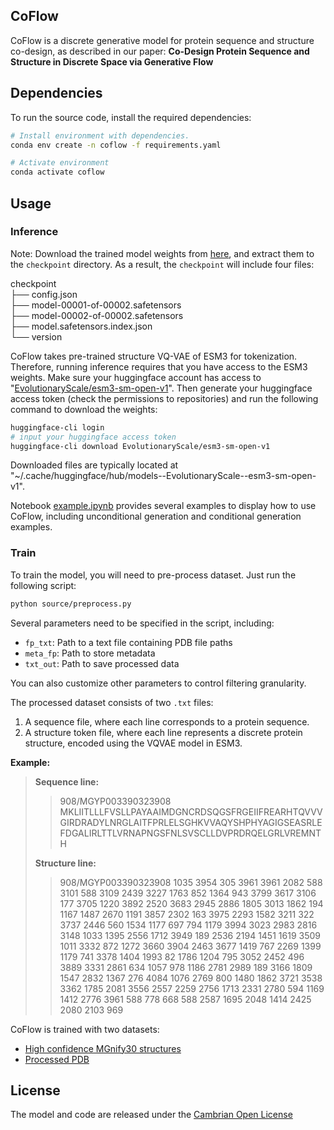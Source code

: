 ## CoFlow

CoFlow is a discrete generative model for protein sequence and structure co-design, as described in our paper:
**Co-Design Protein Sequence and Structure in Discrete Space via Generative Flow**  
<!-- Authors: [Author Names]  
[Journal/Conference Name], [Year]  
[DOI or arXiv Link (if available)] -->

<!-- Our code is developed based on [ESM3](https://github.com/evolutionaryscale/esm). -->


## Dependencies

To run the source code, install the required dependencies:
```bash
# Install environment with dependencies.
conda env create -n coflow -f requirements.yaml

# Activate environment
conda activate coflow
```

## Usage

### Inference
Note: Download the trained model weights from [here](https://doi.org/10.5281/zenodo.14842367), and extract them to the `checkpoint` directory. As a result, the `checkpoint` will include four files:

checkpoint \
├── config.json \
├── model-00001-of-00002.safetensors \
├── model-00002-of-00002.safetensors \
├── model.safetensors.index.json \
└── version 

CoFlow takes pre-trained structure VQ-VAE of ESM3 for tokenization. Therefore, running inference requires that you have access to the ESM3 weights. Make sure your huggingface account has access to "[EvolutionaryScale/esm3-sm-open-v1](https://huggingface.co/EvolutionaryScale/esm3-sm-open-v1/tree/main)". Then generate your huggingface access token (check the permissions to repositories) and run the following command to download the weights:
```bash
huggingface-cli login   
# input your huggingface access token
huggingface-cli download EvolutionaryScale/esm3-sm-open-v1
```
Downloaded files are typically located at "~/.cache/huggingface/hub/models--EvolutionaryScale--esm3-sm-open-v1".

Notebook [example.ipynb](./example.ipynb) provides several examples to display how to use CoFlow, including unconditional generation and conditional generation examples.
<!-- To perform unconditional generation, run the following Python script:

```python
import sys
sys.path.append("./source")

from model import CoFlowModel
from utils import to_protein
from esm.tokenization import StructureTokenizer, EsmSequenceTokenizer
device="cuda:0"

model = CoFlowModel.from_pretrained(CHECKPOINT PATH).to(device)
out = model.sample(
    strategy=3,
    length=LENGTH,
    steps=400,
    eta=length*0.08,
    purity=False,
    sequence_temp=0.7,
    structure_temp=0.7,
    device=device,
)
structure, sequence = out['structure'], out['sequence']
protein, _, _ = to_protein(
    structure=structure,
    sequence=sequence,
    decoder=ESM3_structure_decoder_v0(device),
    struc_tokenizer=struc_tokenizer,
    seq_tokenizer=seq_tokenizer,
    strip=False,
)
protein.to_pdb(OUT_PDB_PATH)

```

For conditional generation, provide sequence, structure, or motif tokens as input:
```python
out = model.sample(
    sequence=SEQUENCE,
    structure=STRUCTURE,
    strategy=3,
    length=length,
    steps=400,
    eta=length*0.08,
    purity=False,
    sequence_temp=0.7,
    structure_temp=0.7,
    device=device,
)
```
Note: The sequence and structure parameters should be lists of indexed tokens. The tokenization process is detailed in [ESM3](https://github.com/evolutionaryscale/esm). -->


### Train

To train the model, you will need to pre-process dataset. Just run the following script:
```bash
python source/preprocess.py
```

Several parameters need to be specified in the script, including:

- `fp_txt`: Path to a text file containing PDB file paths
- `meta_fp`: Path to store metadata
- `txt_out`: Path to save processed data

You can also customize other parameters to control filtering granularity.

The processed dataset consists of two `.txt` files:

1. A sequence file, where each line corresponds to a protein sequence.
2. A structure token file, where each line represents a discrete protein structure, encoded using the VQVAE model in ESM3.

**Example:**
> **Sequence line:**
>>908/MGYP003390323908 MKLIITLLLFVSLLPAYAAIMDGNCRDSQGSFRGEIIFREARHTQVVVGIRDRADYLNRGLAITFPRLELSGHKVVAQYSHPHYAGIGSEASRLEFDGALIRLTTLVRNAPNGSFNLSVSCLLDVPRDRQELGRLVREMNTH
>
> **Structure line:**
>> 908/MGYP003390323908 1035 3954 305 3961 3961 2082 588 3101 588 3109 2439 3227 1763 852 1364 943 3799 3617 3106 177 3705 1220 3892 2520 3683 2945 2886 1805 3013 1862 194 1167 1487 2670 1191 3857 2302 163 3975 2293 1582 3211 322 3737 2446 560 1534 1177 697 794 1179 3994 3023 2983 2816 3148 1033 1395 2556 1712 3949 189 2536 2194 1451 1619 3509 1011 3332 872 1272 3660 3904 2463 3677 1419 767 2269 1399 1179 741 3378 1404 1993 82 1786 1204 795 3052 2452 496 3889 3331 2861 634 1057 978 1186 2781 2989 189 3166 1809 1547 2832 1367 276 4084 1076 2769 800 1480 1862 3721 3538 3362 1785 2081 3556 2557 2259 2756 1713 2331 2780 594 1169 1412 2776 3961 588 778 668 588 2587 1695 2048 1414 2425 2080 2103 969


CoFlow is trained with two datasets:
- [High confidence MGnify30 structures](https://github.com/facebookresearch/esm/blob/main/scripts/atlas/v0/highquality_clust30/tarballs.txt) 
- [Processed PDB](https://zenodo.org/records/10714631?token=eyJhbGciOiJIUzUxMiJ9.eyJpZCI6IjJjMTk2YjlmLTM4OTUtNGVhYi1hODcxLWE1ZjExOTczY2IzZiIsImRhdGEiOnt9LCJyYW5kb20iOiI4MDY5ZDUzYjVjMTNhNDllMDYxNmI3Yjc2NjcwYjYxZiJ9.C2eZZmRu-nu7H330G-DkV5kttfjYB3ANozdOMNm19uPahvtLrDRvd_4Eqlyb7lp24m06e4OHhHQ4zlj68S1O_A)


## License

The model and code are released under the [Cambrian Open License](https://www.evolutionaryscale.ai/policies/cambrian-open-license-agreement)

